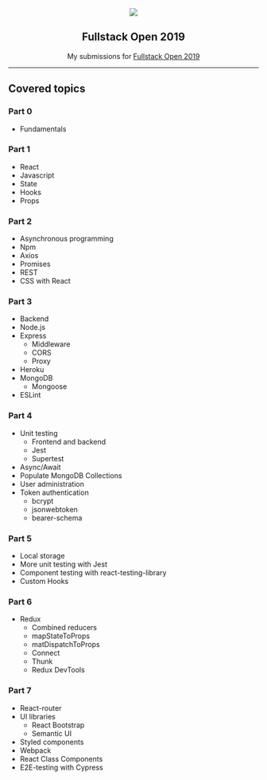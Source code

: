 <div align="center">
<img src="https://i.imgur.com/0rRV2Tl.png"/>
<h2>Fullstack Open 2019</h2>
<p>My submissions for <a href="https://fullstackopen.com/en">Fullstack Open 2019</a></p>
</div>

*************************************************
## Covered topics

### Part 0
* Fundamentals

### Part 1
* React
* Javascript
* State
* Hooks
* Props

### Part 2
* Asynchronous programming
* Npm
* Axios
* Promises
* REST
* CSS with React

### Part 3
* Backend
* Node.js
* Express
  * Middleware
  * CORS
  * Proxy
* Heroku
* MongoDB
  * Mongoose
* ESLint

### Part 4
* Unit testing
  * Frontend and backend
  * Jest
  * Supertest
* Async/Await
* Populate MongoDB Collections
* User administration
* Token authentication
  * bcrypt
  * jsonwebtoken
  * bearer-schema

### Part 5
* Local storage
* More unit testing with Jest
* Component testing with react-testing-library
* Custom Hooks

### Part 6
* Redux
  * Combined reducers
  * mapStateToProps
  * matDispatchToProps
  * Connect
  * Thunk
  * Redux DevTools

### Part 7
* React-router
* UI libraries
  * React Bootstrap
  * Semantic UI
* Styled components
* Webpack
* React Class Components
* E2E-testing with Cypress
